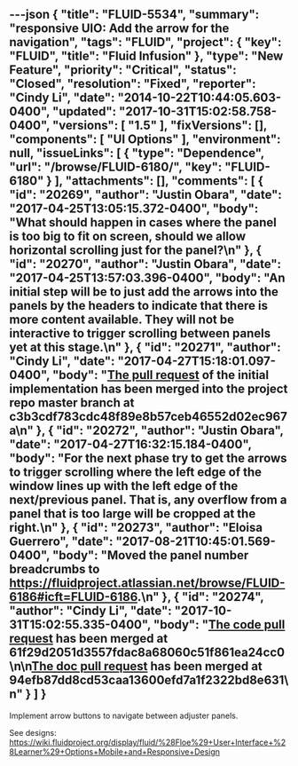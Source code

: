 ---json
{
  "title": "FLUID-5534",
  "summary": "responsive UIO: Add the arrow for the navigation",
  "tags": "FLUID",
  "project": {
    "key": "FLUID",
    "title": "Fluid Infusion"
  },
  "type": "New Feature",
  "priority": "Critical",
  "status": "Closed",
  "resolution": "Fixed",
  "reporter": "Cindy Li",
  "date": "2014-10-22T10:44:05.603-0400",
  "updated": "2017-10-31T15:02:58.758-0400",
  "versions": [
    "1.5"
  ],
  "fixVersions": [],
  "components": [
    "UI Options"
  ],
  "environment": null,
  "issueLinks": [
    {
      "type": "Dependence",
      "url": "/browse/FLUID-6180/",
      "key": "FLUID-6180"
    }
  ],
  "attachments": [],
  "comments": [
    {
      "id": "20269",
      "author": "Justin Obara",
      "date": "2017-04-25T13:05:15.372-0400",
      "body": "What should happen in cases where the panel is too big to fit on screen, should we allow horizontal scrolling just for the panel?\n"
    },
    {
      "id": "20270",
      "author": "Justin Obara",
      "date": "2017-04-25T13:57:03.396-0400",
      "body": "An initial step will be to just add the arrows into the panels by the headers to indicate that there is more content available. They will not be interactive to trigger scrolling between panels yet at this stage.\n"
    },
    {
      "id": "20271",
      "author": "Cindy Li",
      "date": "2017-04-27T15:18:01.097-0400",
      "body": "[The pull request](https://github.com/fluid-project/infusion/pull/828) of the initial implementation has been merged into the project repo master branch at c3b3cdf783cdc48f89e8b57ceb46552d02ec967a\n"
    },
    {
      "id": "20272",
      "author": "Justin Obara",
      "date": "2017-04-27T16:32:15.184-0400",
      "body": "For the next phase try to get the arrows to trigger scrolling where the left edge of the window lines up with the left edge of the next/previous panel. That is, any overflow from a panel that is too large will be cropped at the right.\n"
    },
    {
      "id": "20273",
      "author": "Eloisa Guerrero",
      "date": "2017-08-21T10:45:01.569-0400",
      "body": "Moved the panel number breadcrumbs to <https://fluidproject.atlassian.net/browse/FLUID-6186#icft=FLUID-6186>.\n"
    },
    {
      "id": "20274",
      "author": "Cindy Li",
      "date": "2017-10-31T15:02:55.335-0400",
      "body": "[The code pull request](https://github.com/fluid-project/infusion/pull/844) has been merged at 61f29d2051d3557fdac8a68060c51f861ea24cc0\n\n[The doc pull request](https://github.com/fluid-project/infusion-docs/pull/127) has been merged at 94efb87dd8cd53caa13600efd7a1f2322bd8e631\n"
    }
  ]
}
---
Implement arrow buttons to navigate between adjuster panels.

See designs: \
<https://wiki.fluidproject.org/display/fluid/%28Floe%29+User+Interface+%28Learner%29+Options+Mobile+and+Responsive+Design>

        